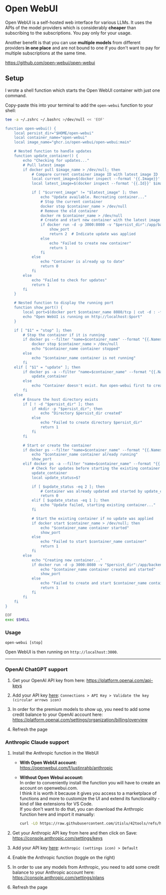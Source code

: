 # Open WebUI

Open WebUI is a self-hosted web interface for various LLMs.
It uses the APIs of the model providers which is considerably **cheaper** than subscribing to the subscriptions. You pay only for your usage.

Another benefit is that you can use **multiple models** from different providers **in one place** and are not bound to one if you don't want to pay for multiple subscriptions at the same time.

https://github.com/open-webui/open-webui

## Setup

I wrote a shell function which starts the Open WebUI container with just one command.

Copy-paste this into your terminal to add the `open-webui` function to your shell:
```bash
tee -a ~/.zshrc ~/.bashrc >/dev/null << 'EOF'

function open-webui() {
    local persist_dir="$HOME/open-webui"
    local container_name="open-webui"
    local image_name="ghcr.io/open-webui/open-webui:main"

    # Nested function to handle updates
    function update_container() {
        echo "Checking for updates..."
        # Pull latest image
        if docker pull $image_name > /dev/null; then
            # Compare current container image ID with latest image ID
            local current_image=$(docker inspect --format '{{.Image}}' $container_name)
            local latest_image=$(docker inspect --format '{{.Id}}' $image_name)

            if [ "$current_image" != "$latest_image" ]; then
                echo "Update available. Recreating container..."
                # Stop the current container
                docker stop $container_name > /dev/null
                # Remove the old container
                docker rm $container_name > /dev/null
                # Create and start new container with the latest image
                if docker run -d -p 3000:8080 -v "$persist_dir":/app/backend/data --name $container_name --restart always $image_name > /dev/null; then
                    show_port
                    return 2  # Indicate update was applied
                else
                    echo "Failed to create new container"
                    return 1
                fi
            else
                echo "Container is already up to date"
                return 0
            fi
        else
            echo "Failed to check for updates"
            return 1
        fi
    }

    # Nested function to display the running port
    function show_port() {
        local port=$(docker port $container_name 8080/tcp | cut -d : -f2)
        echo "Open WebUI is running on http://localhost:$port"
    }

    if [ "$1" = "stop" ]; then
        # Stop the container if it is running
        if docker ps --filter "name=$container_name" --format "{{.Names}}" | grep -q "^$container_name$"; then
            docker stop $container_name > /dev/null
            echo "$container_name container stopped"
        else
            echo "$container_name container is not running"
        fi
    elif [ "$1" = "update" ]; then
        if docker ps -a --filter "name=$container_name" --format "{{.Names}}" | grep -q "^$container_name$"; then
            update_container
        else
            echo "Container doesn't exist. Run open-webui first to create it."
        fi
    else
        # Ensure the host directory exists
        if [ ! -d "$persist_dir" ]; then
            if mkdir -p "$persist_dir"; then
                echo "Directory $persist_dir created"
            else
                echo "Failed to create directory $persist_dir"
                return 1
            fi
        fi

        # Start or create the container
        if docker ps --filter "name=$container_name" --format "{{.Names}}" | grep -q "^$container_name$"; then
            echo "$container_name container already running"
            show_port
        elif docker ps -a --filter "name=$container_name" --format "{{.Names}}" | grep -q "^$container_name$"; then
            # Check for updates before starting the existing container
            update_container
            local update_status=$?

            if [ $update_status -eq 2 ]; then
                # Container was already updated and started by update_container
                return 0
            elif [ $update_status -eq 1 ]; then
                echo "Update failed, starting existing container..."
            fi

            # Start the existing container if no update was applied
            if docker start $container_name > /dev/null; then
                echo "$container_name container started"
                show_port
            else
                echo "Failed to start $container_name container"
                return 1
            fi
        else
            echo "Creating new container..."
            if docker run -d -p 3000:8080 -v "$persist_dir":/app/backend/data --name $container_name --restart always $image_name > /dev/null; then
                echo "$container_name container created and started"
                show_port
            else
                echo "Failed to create and start $container_name container"
                return 1
            fi
        fi
    fi
}

EOF
exec $SHELL
```

### Usage

```
open-webui [stop]
```

Open WebUI is then running on `http://localhost:3000`.

---

### OpenAI ChatGPT support

1. Get your OpenAI API key from here: https://platform.openai.com/api-keys

2. Add your API key [here](http://localhost:3000/admin/settings): `Connections > API Key > Validate the key (circular arrows icon)`

3. In order for the premium models to show up, you need to add some credit balance to your OpenAI account here: https://platform.openai.com/settings/organization/billing/overview

4. Refresh the page

### Anthropic Claude support

1. Install the Anthropic function in the WebUI

   - **With Open WebUI account:**<br>
     https://openwebui.com/f/justinrahb/anthropic

   - **Without Open Webui account:**<br>
     In order to conveniently install the function you will have to create an account on openwebui.com.<br>
     I think it is worth it because it gives you access to a marketplace of functions and more to customize the UI and extend its functionality - kind of like extensions for VS Code.<br>
     If you don't want to do that, you can download the Anthropic function here and import it manually:
     ```bash
     curl -LO https://raw.githubusercontent.com/itislu/42tools/refs/heads/main/guides/open-webui/Anthropic-function.json
     ```

2. Get your Anthropic API key from here and then click on Save: https://console.anthropic.com/settings/keys

3. Add your API key [here](http://localhost:3000/workspace/functions): `Anthropic (settings icon) > Default`

4. Enable the Anthropic function (toggle on the right)

5. In order to use any models from Anthropic, you need to add some credit balance to your Anthropic account here: https://console.anthropic.com/settings/plans

6. Refresh the page
